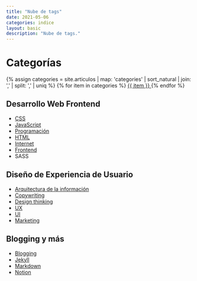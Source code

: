 ```yaml
---
title: "Nube de tags"
date: 2021-05-06
categories: indice
layout: basic
description: "Nube de tags."
---
```


# Categorías
<p class="tag-cloud">
{% assign categories =  site.articulos | map: 'categories' | sort_natural | join: ','  | split: ',' | uniq %}
{% for item in categories %}
  <a href="/blog-de-bolsillo/categorie/{{ item }}">
    <span class="tag-line">
      <span class="tag-cuadro">{{ item }}</span>
    </span>
  </a>
{% endfor %}
</p>

## Desarrollo Web Frontend
- [CSS](00/css)
- [JavaScript](00/javascript)
- [Programación](00/programacion)
- [HTML](00/html)
- [Internet](00/internet)
- [Frontend](00/frontend)
- SASS

## Diseño de Experiencia de Usuario
- [Arquitectura de la información](00/arquitectura-informacion)
- [Copywriting](00/copywriting)
- [Design thinking](00/design-thinking)
- [UX](00/ux)
- [UI](00/ui)
- [Marketing](00/marketing)

## Blogging y más
- [Blogging](00/blog)
- [Jekyll](00/jekyll)
- [Markdown](00/markdown)
- [Notion](00/notion)
